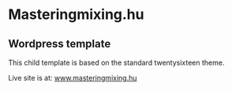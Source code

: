 # Masteringmixing.hu
## Wordpress template

This child template is based on the standard twentysixteen theme.

Live site is at: www.masteringmixing.hu
